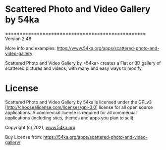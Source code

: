 # Scattered Photo and Video Gallery by 54ka
=================================================
Version 2.48

More info and examples:
https://www.54ka.org/apps/scattered-photo-and-video-gallery


Scattered Photo and Video Gallery by <54ka> creates a Flat or 3D gallery of scattered pictures and videos, with many and easy ways to modify. 

# License

Scattered Photo and Video Gallery by 54ka is licensed under the GPLv3 [http://choosealicense.com/licenses/gpl-3.0] license for all open source applications. A commercial license is required for all commercial applications (including sites, themes and apps you plan to sell). 

Copyright (c) 2021, www.54ka.org

Buy License from:
https://54ka.org/apps/scattered-photo-and-video-gallery/